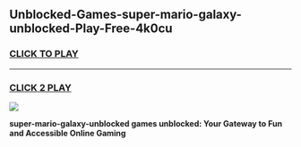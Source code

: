 
## Unblocked-Games-super-mario-galaxy-unblocked-Play-Free-4k0cu
<h3>
<a href="https://premium76.site?title=super-mario-galaxy-unblocked&ref=18A1">CLICK TO PLAY</a></h3>
<hr>

<h3>
<a href="https://premium76.site?title=super-mario-galaxy-unblocked&ref=18A1">CLICK 2 PLAY</a>
  
</h3>

<a href="https://premium76.site?title=super-mario-galaxy-unblocked&ref=18A1"><img src="https://clearcache.store/games.png"></a>


**super-mario-galaxy-unblocked games unblocked: Your Gateway to Fun and Accessible Online Gaming**
